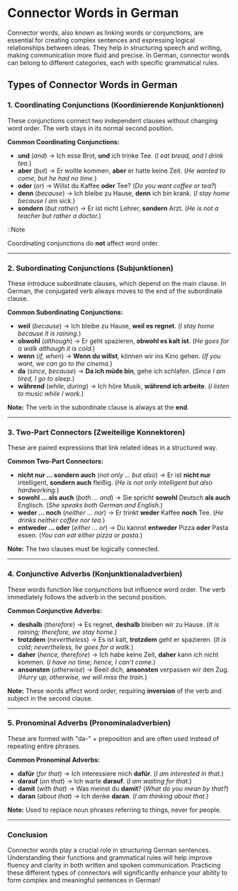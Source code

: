 # **Connector Words in German**

Connector words, also known as linking words or conjunctions, are essential for creating complex sentences and expressing logical relationships between ideas. They help in structuring speech and writing, making communication more fluid and precise. In German, connector words can belong to different categories, each with specific grammatical rules.

## **Types of Connector Words in German**

### **1. Coordinating Conjunctions (Koordinierende Konjunktionen)**

These conjunctions connect two independent clauses without changing word order. The verb stays in its normal second position.

**Common Coordinating Conjunctions:**

- **und** (*and*) → Ich esse Brot, **und** ich trinke Tee. (*I eat bread, and I drink tea.*)
- **aber** (*but*) → Er wollte kommen, **aber** er hatte keine Zeit. (*He wanted to come, but he had no time.*)
- **oder** (*or*) → Willst du Kaffee **oder** Tee? (*Do you want coffee or tea?*)
- **denn** (*because*) → Ich bleibe zu Hause, **denn** ich bin krank. (*I stay home because I am sick.*)
- **sondern** (*but rather*) → Er ist nicht Lehrer, **sondern** Arzt. (*He is not a teacher but rather a doctor.*)

::Note

Coordinating conjunctions do **not** affect word order.

---

### **2. Subordinating Conjunctions (Subjunktionen)**

These introduce subordinate clauses, which depend on the main clause. In German, the conjugated verb always moves to the end of the subordinate clause.

**Common Subordinating Conjunctions:**

- **weil** (*because*) → Ich bleibe zu Hause, **weil es regnet**. (*I stay home because it is raining.*)
- **obwohl** (*although*) → Er geht spazieren, **obwohl es kalt ist**. (*He goes for a walk although it is cold.*)
- **wenn** (*if, when*) → **Wenn du willst**, können wir ins Kino gehen. (*If you want, we can go to the cinema.*)
- **da** (*since, because*) → **Da ich müde bin**, gehe ich schlafen. (*Since I am tired, I go to sleep.*)
- **während** (*while, during*) → Ich höre Musik, **während ich arbeite**. (*I listen to music while I work.*)

**Note:** The verb in the subordinate clause is always at the **end**.

---

### **3. Two-Part Connectors (Zweiteilige Konnektoren)**

These are paired expressions that link related ideas in a structured way.

**Common Two-Part Connectors:**

- **nicht nur … sondern auch** (*not only … but also*) → Er ist **nicht nur** intelligent, **sondern auch** fleißig. (*He is not only intelligent but also hardworking.*)
- **sowohl … als auch** (*both … and*) → Sie spricht **sowohl** Deutsch **als auch** Englisch. (*She speaks both German and English.*)
- **weder … noch** (*neither … nor*) → Er trinkt **weder** Kaffee **noch** Tee. (*He drinks neither coffee nor tea.*)
- **entweder … oder** (*either … or*) → Du kannst **entweder** Pizza **oder** Pasta essen. (*You can eat either pizza or pasta.*)

**Note:** The two clauses must be logically connected.

---

### **4. Conjunctive Adverbs (Konjunktionaladverbien)**

These words function like conjunctions but influence word order. The verb immediately follows the adverb in the second position.

**Common Conjunctive Adverbs:**

- **deshalb** (*therefore*) → Es regnet, **deshalb** bleiben wir zu Hause. (*It is raining; therefore, we stay home.*)
- **trotzdem** (*nevertheless*) → Es ist kalt, **trotzdem** geht er spazieren. (*It is cold; nevertheless, he goes for a walk.*)
- **daher** (*hence, therefore*) → Ich habe keine Zeit, **daher** kann ich nicht kommen. (*I have no time; hence, I can't come.*)
- **ansonsten** (*otherwise*) → Beeil dich, **ansonsten** verpassen wir den Zug. (*Hurry up, otherwise, we will miss the train.*)

**Note:** These words affect word order, requiring **inversion** of the verb and subject in the second clause.

---

### **5. Pronominal Adverbs (Pronominaladverbien)**

These are formed with "da-" + preposition and are often used instead of repeating entire phrases.

**Common Pronominal Adverbs:**

- **dafür** (*for that*) → Ich interessiere mich **dafür**. (*I am interested in that.*)
- **darauf** (*on that*) → Ich warte **darauf**. (*I am waiting for that.*)
- **damit** (*with that*) → Was meinst du **damit**? (*What do you mean by that?*)
- **daran** (*about that*) → Ich denke **daran**. (*I am thinking about that.*)

**Note:** Used to replace noun phrases referring to things, never for people.

---

### **Conclusion**

Connector words play a crucial role in structuring German sentences. Understanding their functions and grammatical rules will help improve fluency and clarity in both written and spoken communication. Practicing these different types of connectors will significantly enhance your ability to form complex and meaningful sentences in German!
